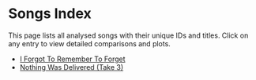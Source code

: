 # Songs Index

This page lists all analysed songs with their unique IDs and titles.
Click on any entry to view detailed comparisons and plots.

- [I Forgot To Remember To Forget](./iftrtf.md)
- [Nothing Was Delivered (Take 3)](./nwd_t3.md)
